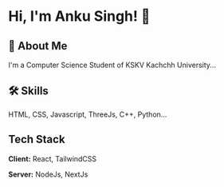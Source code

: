 
# Hi, I'm Anku Singh! 👋


## 🚀 About Me
I'm a Computer Science Student of KSKV Kachchh University...


## 🛠 Skills
HTML, CSS, Javascript, ThreeJs, C++, Python...
## Tech Stack

**Client:** React, TailwindCSS

**Server:** NodeJs, NextJs

